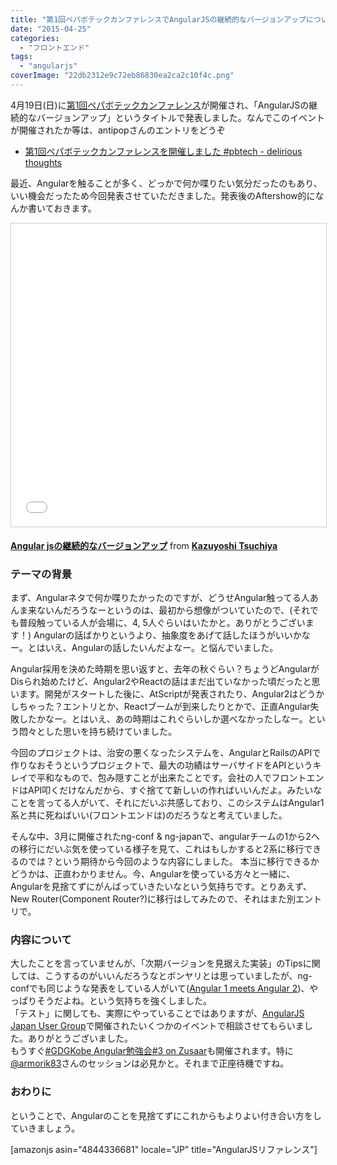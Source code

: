 ```yaml
---
title: "第1回ペパボテックカンファレンスでAngularJSの継続的なバージョンアップについて発表しました"
date: "2015-04-25"
categories: 
  - "フロントエンド"
tags: 
  - "angularjs"
coverImage: "22db2312e9c72eb86830ea2ca2c10f4c.png"
---
```


4月19日(日)に[第1回ペパボテックカンファレンス](http://pepabo.connpass.com/event/13208/)が開催され、「AngularJSの継続的なバージョンアップ」というタイトルで発表しました。なんでこのイベントが開催されたか等は、antipopさんのエントリをどうぞ

- [第1回ペパボテックカンファレンスを開催しました #pbtech - delirious thoughts](http://blog.kentarok.org/entry/2015/04/20/115226)

最近、Angularを触ることが多く、どっかで何か喋りたい気分だったのもあり、いい機会だったため今回発表させていただきました。発表後のAftershow的になんか書いておきます。

<iframe src="//www.slideshare.net/slideshow/embed_code/key/8ZZg7ZIgkUpuhM" width="595" height="485" frameborder="0" marginwidth="0" marginheight="0" scrolling="no" style="border:1px solid #CCC; border-width:1px; margin-bottom:5px; max-width: 100%;" allowfullscreen></iframe>

**[Angular jsの継続的なバージョンアップ](//www.slideshare.net/TsuchiKazu/angular-js-47156399 "Angular jsの継続的なバージョンアップ")** from **[Kazuyoshi Tsuchiya](//www.slideshare.net/TsuchiKazu)**

### テーマの背景

まず、Angularネタで何か喋りたかったのですが、どうせAngular触ってる人あんま来ないんだろうなーというのは、最初から想像がついていたので、(それでも普段触っている人が会場に、4, 5人ぐらいはいたかと。ありがとうございます！) Angularの話ばかりというより、抽象度をあげて話したほうがいいかなー。とはいえ、Angularの話したいんだよなー。と悩んでいました。

Angular採用を決めた時期を思い返すと、去年の秋ぐらい？ちょうどAngularがDisられ始めたけど、Angular2やReactの話はまだ出ていなかった頃だったと思います。開発がスタートした後に、AtScriptが発表されたり、Angular2はどうかしちゃった？エントリとか、Reactブームが到来したりとかで、正直Angular失敗したかなー。とはいえ、あの時期はこれぐらいしか選べなかったしなー。という悶々とした思いを持ち続けていました。

今回のプロジェクトは、治安の悪くなったシステムを、AngularとRailsのAPIで作りなおそうというプロジェクトで、最大の功績はサーバサイドをAPIというキレイで平和なもので、包み隠すことが出来たことです。会社の人でフロントエンドはAPI叩くだけなんだから、すぐ捨てて新しいの作ればいいんだよ。みたいなことを言ってる人がいて、それにだいぶ共感しており、このシステムはAngular1系と共に死ねばいい(フロントエンドは)のだろうなと考えていました。

そんな中、3月に開催されたng-conf & ng-japanで、angularチームの1から2への移行にだいぶ気を使っている様子を見て、これはもしかすると2系に移行できるのでは？という期待から今回のような内容にしました。 本当に移行できるかどうかは、正直わかりません。今、Angularを使っている方々と一緒に、Angularを見捨てずにがんばっていきたいなという気持ちです。とりあえず、New Router(Component Router?)に移行はしてみたので、それはまた別エントリで。

### 内容について

大したことを言っていませんが、「次期バージョンを見据えた実装」のTipsに関しては、こうするのがいいんだろうなとボンヤリとは思っていましたが、ng-confでも同じような発表をしている人がいて([Angular 1 meets Angular 2](http://mzgol.github.io/slides/ng-1-meets-ng-2/#/))、やっぱりそうだよね。という気持ちを強くしました。  
「テスト」に関しても、実際にやっていることではありますが、[AngularJS Japan User Group](https://angularjs-jp.doorkeeper.jp/)で開催されたいくつかのイベントで相談させてもらいました。ありがとうございました。  
もうすぐ[#GDGKobe Angular勉強会#3 on Zusaar](http://www.zusaar.com/event/6007003)も開催されます。特に[@armorik83](https://twitter.com/armorik83)さんのセッションは必見かと。それまで正座待機ですね。

### おわりに

ということで、Angularのことを見捨てずにこれからもよりよい付き合い方をしていきましょう。

\[amazonjs asin="4844336681" locale="JP" title="AngularJSリファレンス"\]
